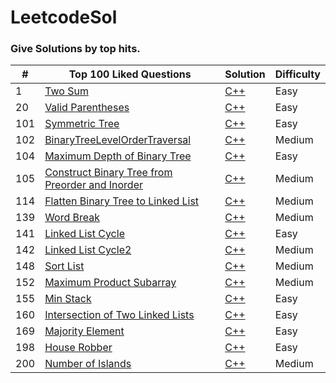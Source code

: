 # LeetcodeSol

### Give Solutions by top hits.

| # | Top 100 Liked Questions | Solution | Difficulty |
|---| ----------------------- | -------- | ---------- |
| 1 | [Two Sum](https://leetcode.com/problems/two-sum/) | [C++](./Top_100_Liked_Questions/TwoSum.cpp) | Easy|
|20 | [Valid Parentheses](https://leetcode.com/problems/valid-parentheses/)|[C++](./Top_100_Liked_Questions/ValidParenthese.cpp)|Easy|
|101| [Symmetric Tree](https://leetcode.com/problems/symmetric-tree/) | [C++](./Top_100_Liked_Questions/SymmetricTree.cpp)|Easy|
|102|[BinaryTreeLevelOrderTraversal](https://leetcode.com/problems/binary-tree-level-order-traversal/)|[C++](./Top_100_Liked_Questions/BinaryTreeLevelOrderTraversal.cpp)|Medium|
|104|[Maximum Depth of Binary Tree](https://leetcode.com/problems/maximum-depth-of-binary-tree/)| [C++](./Top_100_Liked_Questions/MaximumDepthofBinaryTree.cpp)|Easy|
|105|[Construct Binary Tree from Preorder and Inorder](https://leetcode.com/problems/construct-binary-tree-from-preorder-and-inorder-traversal/)|[C++](./Top_100_Liked_Questions/ConstructBinaryTreeFromPreorderAndInorder.cpp)|Medium|
|114|[Flatten Binary Tree to Linked List](https://leetcode.com/problems/flatten-binary-tree-to-linked-list/)|[C++](./Top_100_Liked_Questions/FlattenBinaryTreeToLinkedList.cpp)|Medium|
|139|[Word Break](https://leetcode.com/problems/word-break/)|[C++](./Top_100_Liked_Questions/WordBreak.cpp)|Medium|
|141|[Linked List Cycle](https://leetcode.com/problems/linked-list-cycle/)|[C++](./Top_100_Liked_Questions/LinkedListCycle.cpp)|Easy|
|142|[Linked List Cycle2](https://leetcode.com/problems/linked-list-cycle-ii/)|[C++](./Top_100_Liked_Questions/LinkedListCycle2.cpp)|Medium|
|148|[Sort List](https://leetcode.com/problems/sort-list/)|[C++](./Top_100_Liked_Questions/SortList.cpp)|Medium|
|152|[Maximum Product Subarray](https://leetcode.com/problems/maximum-product-subarray/)|[C++](./Top_100_Liked_Questions/MaximumProductSubarray.cpp)|Medium|
|155|[Min Stack](https://leetcode.com/problems/min-stack/)|[C++](./Top_100_Liked_Questions/MinStack.cpp)|Easy|
|160|[Intersection of Two Linked Lists](https://leetcode.com/problems/intersection-of-two-linked-lists/)|[C++](./Top_100_Liked_Questions/IntersectionOfTwoLinkedLists.cpp)|Easy|
|169|[Majority Element](https://leetcode.com/problems/majority-element/)|[C++](./Top_100_Liked_Questions/MajorityElement.cpp)|Easy|
|198|[House Robber](https://leetcode.com/problems/house-robber/)|[C++](./Top_100_Liked_Questions/HouseRobber.cpp)|Easy|
|200|[Number of Islands](https://leetcode.com/problems/number-of-islands/)|[C++](./Top_100_Liked_Questions/NumberOfIslands.cpp)|Medium|